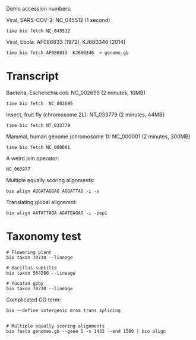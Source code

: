 Demo accession numbers:

Viral, SARS-COV-2: NC_045512 (1 second)

    time bio fetch NC_045512

Viral, Ebola: AF086833 (1972), KJ660346 (2014)

    time bio fetch AF086833  KJ660346  > genome.gb

# Transcript 


Bacteria, Escherichia coli: NC_002695 (2 minutes, 10MB)

    time bio fetch  NC_002695

Insect, fruit fly (chromosome 2L): NT_033779 (2 minutes, 44MB)

    time bio fetch NT_033779

Mammal, human genome (chromosome 1): NC_000001 (2 minutes, 300MB)

    time bio fetch NC_000001

A weird join operator:

    NC_003977


Multiple equally scoring alignments:

    bio align AGGATAGGAG AGGATTAG -i -v

Translating global alignemnt:

    bio align AATATTAGA AGATGAGAG -i -pep1
 
# Taxonomy test

    # Flowering plant
    bio taxon 70730 --lineage
     
    # Bacillus subtilis 
    bio taxon 564286 --lineage
    
    # Yucatan goby
    bio taxon 70730 --lineage
         
Complicated GO term:

    bio --define intergenic mrna trans splicing
    

    # Multiple equally scoring alignments
    bio fasta genomes.gb --gene S -s 1432 --end 1500 | bio align


